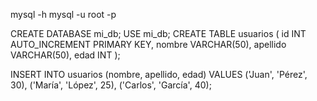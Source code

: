 mysql -h mysql -u root -p

CREATE DATABASE mi_db;
USE mi_db;
CREATE TABLE usuarios (
    id INT AUTO_INCREMENT PRIMARY KEY,
    nombre VARCHAR(50),
    apellido VARCHAR(50),
    edad INT
);

INSERT INTO usuarios (nombre, apellido, edad) VALUES
('Juan', 'Pérez', 30),
('María', 'López', 25),
('Carlos', 'García', 40);


